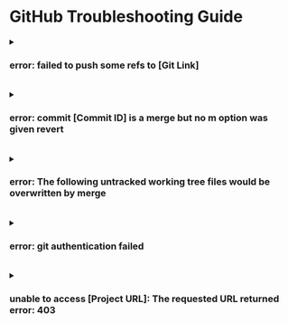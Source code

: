# GitHub Troubleshooting Guide

<details>
  <summary><h3>error: failed to push some refs to [Git Link]</h3></summary>
  
<b>환경</b> : Windows
<br>
<b>증상</b> : git push 명령어 실행 시 에러 발생
<br>
<b>원인</b> : 원격 저장소와 로컬 저장소의 상태가 서로 상이해서 발생
<br>
<b>해결 방안</b> : git pull 진행 후 push
<br>
<b>참고 링크 : </b> [링크](https://sosoeasy.tistory.com/406)

</details>

<br>

<details>
  <summary><h3>error: commit [Commit ID] is a merge but no m option was given revert</h3></summary>
  
<b>환경</b> : Windows
<br>
<b>증상</b> : git revert [Commit ID] 입력 시 오류 발생
<br>
<b>원인</b> : 병합 커밋을 실제로 의미하는 것이 모호하여 git에서 거부하여 발생
<br>
<b>해결 방안</b> : git cat-file -p [Commit ID], git revert [Commit ID]  -m 1 or 2
```
got cat-file -p b13368f
git revert b13368f -m 1
```
<b>참고 링크 : </b> [링크](https://dev-syhy.tistory.com/44)

</details>

<br>

<details>
  <summary><h3>error: The following untracked working tree files would be overwritten by merge</h3></summary>
  
<b>환경</b> : Windows
<br>
<b>증상</b> : git pull 시 오류 발생
<br>
<b>원인</b> : origin branch와 local branch가 상이하여 발생
<br>
<b>해결 방안</b>
```
git add -A
git stash
git pull
```
<b>참고 링크 : </b> [링크](https://velog.io/@t1dmlgus/The-following-untracked-working-tree-files-would-be-overwritten-by-merge)

</details>

<br>

<details>
  <summary><h3>error: git authentication failed</h3></summary>
  
<b>환경</b> : Ubuntu 22.04
<br>
<b>증상</b> : git push 시 오류 발생
<br>
<b>원인</b> : token 등록이 되지 않아 발생
<br>
<b>해결 방안</b> : access token 등록
<b>참고 링크 : </b> [링크](https://wotres.tistory.com/entry/Github-%EC%97%90%EB%9F%AC-%ED%95%B4%EA%B2%B0%EB%B2%95-Authentication-failed-for-use-a-personal-access-token-instead)

</details>

<br>

<details>
  <summary><h3>unable to access [Project URL]: The requested URL returned error: 403</h3></summary>
  
<b>환경</b> : Ubuntu 22.04
<br>
<b>증상</b> : git push 시 오류 발생
<br>
<b>원인</b> : 링크에 권한이 없어 발생
<br>
<b>해결 방안</b> : access token 등록
<b>참고 링크 : </b> [링크](https://beagle-dev.tistory.com/244)

</details>
